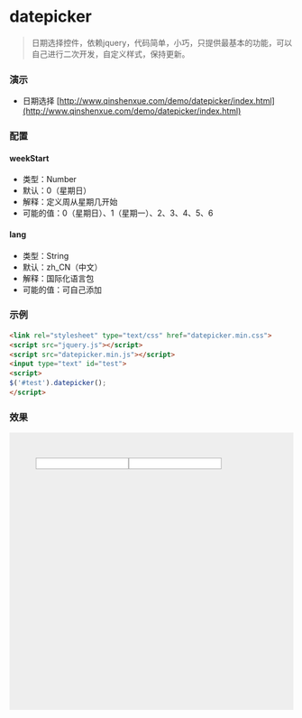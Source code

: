 # datepicker
> 日期选择控件，依赖jquery，代码简单，小巧，只提供最基本的功能，可以自己进行二次开发，自定义样式，保持更新。

### 演示
- 日期选择
[http://www.qinshenxue.com/demo/datepicker/index.html](http://www.qinshenxue.com/demo/datepicker/index.html)

### 配置

#### weekStart
- 类型：Number
- 默认：0（星期日）
- 解释：定义周从星期几开始
- 可能的值：0（星期日）、1（星期一）、2、3、4、5、6

#### lang
- 类型：String
- 默认：zh_CN（中文）
- 解释：国际化语言包
- 可能的值：可自己添加


### 示例
```html
<link rel="stylesheet" type="text/css" href="datepicker.min.css">
<script src="jquery.js"></script>
<script src="datepicker.min.js"></script>
<input type="text" id="test">
<script>
$('#test').datepicker();
</script>
```
### 效果
![](readme/demo.gif)

